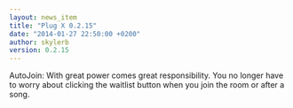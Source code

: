 ```yaml
---
layout: news_item
title: "Plug X 0.2.15"
date: "2014-01-27 22:50:00 +0200"
author: skylerb
version: 0.2.15
---
```


AutoJoin: With great power comes great responsibility. You no longer have to worry about clicking the waitlist button when you join the room or after a song.